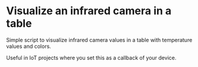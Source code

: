 # Visualize an infrared camera in a table

Simple script to visualize infrared camera values in a table with temperature values and colors.

Useful in IoT projects where you set this as a callback of your device.